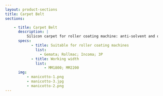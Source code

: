 ```yaml
---
layout: product-sections
title: Carpet Belt
sections:

    - title: Carpet Belt
      description: |
          Silicon carpet for roller coating machine: anti-solvent and oil-resistant, suitable for processing uneven leather with non-uniform thicknesses.
      specs:
            - title: Suitable for roller coating machines
              list:
                - Gemata; Rollmac; Incoma; 3P
            - title: Working width
              list:
                  - MM1800; MM2200
      img:
          - manicotto-1.png
          - manicotto-3.jpg
          - manicotto-2.png
---
```

